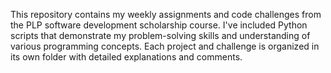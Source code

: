 This repository contains my weekly assignments and code challenges from the PLP software development scholarship course.
I've included Python scripts that demonstrate my problem-solving skills and understanding of various programming concepts. 
Each project and challenge is organized in its own folder with detailed explanations and comments.
